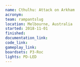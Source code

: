 ```yaml
---
name: Cthulhu: Attack on Arkham
acronym:
team: rampantslug
location: Melbourne, Australia
started: 2018-11-01
finished:
documentation_link:
code_link:
gameplay_link:
boardsets: P3-Roc
lights: PD-LED
---
```

